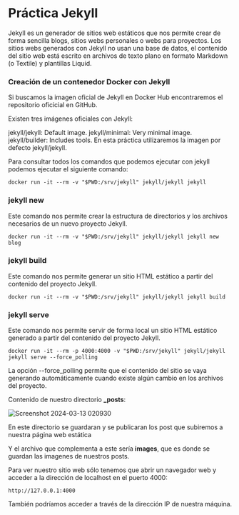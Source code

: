 # Práctica Jekyll

Jekyll es un generador de sitios web estáticos que nos permite crear de forma sencilla blogs, sitios webs personales o webs para proyectos. Los sitios webs generados con Jekyll no usan una base de datos, el contenido del sitio web está escrito en archivos de texto plano en formato Markdown (o Textile) y plantillas Liquid.

### Creación de un contenedor Docker con Jekyll

Si buscamos la imagen oficial de Jekyll en Docker Hub encontraremos el repositorio oficicial en GitHub.

Existen tres imágenes oficiales con Jekyll:

jekyll/jekyll: Default image.
jekyll/minimal: Very minimal image.
jekyll/builder: Includes tools.
En esta práctica utilizaremos la imagen por defecto jekyll/jekyll.

Para consultar todos los comandos que podemos ejecutar con jekyll podemos ejecutar el siguiente comando:

~~~
docker run -it --rm -v "$PWD:/srv/jekyll" jekyll/jekyll jekyll
~~~

### jekyll new

Este comando nos permite crear la estructura de directorios y los archivos necesarios de un nuevo proyecto Jekyll.

~~~
docker run -it --rm -v "$PWD:/srv/jekyll" jekyll/jekyll jekyll new blog
~~~


### jekyll build

Este comando nos permite generar un sitio HTML estático a partir del contenido del proyecto Jekyll.

~~~
docker run -it --rm -v "$PWD:/srv/jekyll" jekyll/jekyll jekyll build
~~~

 ### jekyll serve

Este comando nos permite servir de forma local un sitio HTML estático generado a partir del contenido del proyecto Jekyll.

~~~
docker run -it --rm -p 4000:4000 -v "$PWD:/srv/jekyll" jekyll/jekyll jekyll serve --force_polling
~~~

La opción --force_polling permite que el contenido del sitio se vaya generando automáticamente cuando existe algún cambio en los archivos del proyecto.

Contenido de nuestro directorio **_posts**:

![Screenshot 2024-03-13 020930](https://github.com/SamuelPadillaS/SamuelPadillaS.github.io/assets/114667075/ce881e7b-c445-4a78-8154-6f5b7be7788c)

En este directorio se guardaran y se publicaran los post que subiremos a nuestra página web estática

Y el archivo que complementa a este sería **images**, que es donde se guardan las imagenes de nuestros posts.

Para ver nuestro sitio web sólo tenemos que abrir un navegador web y acceder a la dirección de localhost en el puerto 4000:

~~~
http://127.0.0.1:4000
~~~

También podríamos acceder a través de la dirección IP de nuestra máquina.
